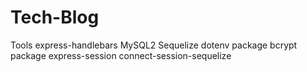 # Tech-Blog

Tools 
express-handlebars
MySQL2
Sequelize
dotenv package
bcrypt package
 express-session
 connect-session-sequelize